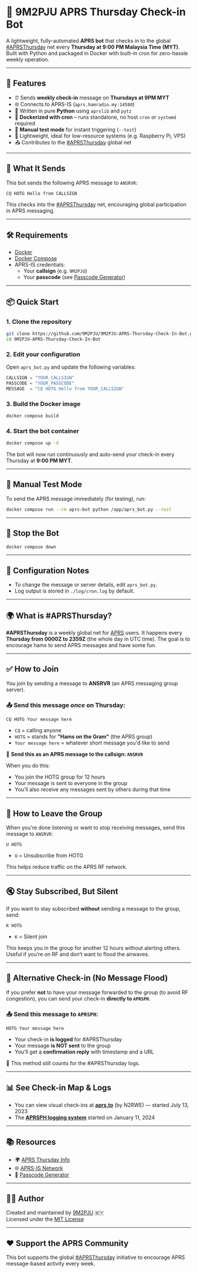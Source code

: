# 📡 9M2PJU APRS Thursday Check-in Bot

A lightweight, fully-automated **APRS bot** that checks in to the global [#APRSThursday](https://aprsph.net/aprsthursday/) net every **Thursday at 9:00 PM Malaysia Time (MYT)**. Built with Python and packaged in Docker with built-in cron for zero-hassle weekly operation.

---

## 🚀 Features

- ⏰ Sends **weekly check-in** message on **Thursdays at 9PM MYT**
- 🌐 Connects to APRS-IS (`aprs.hamradio.my:14580`)
- 🐍 Written in pure **Python** using `aprslib` and `pytz`
- 🐳 **Dockerized with cron** – runs standalone, no host `cron` or `systemd` required
- 🔌 **Manual test mode** for instant triggering (`--test`)
- 🧠 Lightweight, ideal for low-resource systems (e.g. Raspberry Pi, VPS)
- 📤 Contributes to the [#APRSThursday](https://aprsph.net/aprsthursday/) global net

---

## 📨 What It Sends

This bot sends the following APRS message to `ANSRVR`:

```
CQ HOTG Hello from CALLSIGN
```

This checks into the [#APRSThursday](https://aprsph.net/aprsthursday/) net, encouraging global participation in APRS messaging.

---

## 🛠 Requirements

- [Docker](https://docs.docker.com/get-docker/)
- [Docker Compose](https://docs.docker.com/compose/)
- APRS-IS credentials:
  - Your **callsign** (e.g. `9M2PJU`)
  - Your **passcode** (see [Passcode Generator](https://pass.hamradio.my/))

---

## 📦 Quick Start

### 1. Clone the repository

```bash
git clone https://github.com/9M2PJU/9M2PJU-APRS-Thursday-Check-In-Bot.git
cd 9M2PJU-APRS-Thursday-Check-In-Bot
```

### 2. Edit your configuration

Open `aprs_bot.py` and update the following variables:

```python
CALLSIGN = "YOUR_CALLSIGN"
PASSCODE = "YOUR_PASSCODE"
MESSAGE  = "CQ HOTG Hello from YOUR_CALLSIGN"
```

### 3. Build the Docker image

```bash
docker compose build
```

### 4. Start the bot container

```bash
docker compose up -d
```

The bot will now run continuously and auto-send your check-in every Thursday at **9:00 PM MYT**.

---

## 🧪 Manual Test Mode

To send the APRS message immediately (for testing), run:

```bash
docker compose run --rm aprs-bot python /app/aprs_bot.py --test
```

---

## 🛑 Stop the Bot

```bash
docker compose down
```

---

## 🔧 Configuration Notes

- To change the message or server details, edit `aprs_bot.py`.
- Log output is stored in `./log/cron.log` by default.

---

## 🌍 What is #APRSThursday?

**#APRSThursday** is a weekly global net for [APRS](https://en.wikipedia.org/wiki/Automatic_Packet_Reporting_System) users. It happens every **Thursday from 0000Z to 2359Z** (the whole day in UTC time). The goal is to encourage hams to send APRS messages and have some fun.

---

## ✅ How to Join

You join by sending a message to **ANSRVR** (an APRS messaging group server).

### 📤 Send this message *once* on Thursday:
```
CQ HOTG Your message here
```

- `CQ` = calling anyone  
- `HOTG` = stands for **"Hams on the Gram"** (the APRS group)  
- `Your message here` = whatever short message you'd like to send  

📍 **Send this as an APRS message to the callsign: `ANSRVR`**

When you do this:
- You join the HOTG group for 12 hours
- Your message is sent to everyone in the group
- You’ll also receive any messages sent by others during that time

---

## 🚪 How to Leave the Group

When you're done listening or want to stop receiving messages, send this message to `ANSRVR`:

```
U HOTG
```

- `U` = Unsubscribe from HOTG

This helps reduce traffic on the APRS RF network.

---

## 🔇 Stay Subscribed, But Silent

If you want to stay subscribed **without** sending a message to the group, send:

```
K HOTG
```

- `K` = Silent join

This keeps you in the group for another 12 hours without alerting others.  
Useful if you’re on RF and don’t want to flood the airwaves.

---

## 🧭 Alternative Check-in (No Message Flood)

If you prefer **not** to have your message forwarded to the group (to avoid RF congestion), you can send your check-in **directly to `APRSPH`**.

### 📤 Send this message to `APRSPH`:
```
HOTG Your message here
```

- Your check-in **is logged** for #APRSThursday
- Your message **is NOT sent** to the group
- You'll get a **confirmation reply** with timestamp and a URL

📝 This method still counts for the #APRSThursday logs.

---

## 📊 See Check-in Map & Logs

- You can view visual check-ins at **[aprs.to](https://aprs.to)** (by N2RWE) — started July 13, 2023
- The **[APRSPH logging system](https://aprsph.net/aprsthursday/)** started on January 11, 2024

---

## 📚 Resources

- 🌍 [APRS Thursday Info](https://aprsph.net/aprsthursday/)
- 🌐 [APRS-IS Network](http://www.aprs-is.net/)
- 🔑 [Passcode Generator](https://pass.hamradio.my/)

---

## 🧑‍💻 Author

Created and maintained by [9M2PJU](https://github.com/9M2PJU) 🇲🇾  
Licensed under the [MIT License](https://opensource.org/licenses/MIT)

---

## ❤️ Support the APRS Community

This bot supports the global [#APRSThursday](https://aprsph.net/aprsthursday/) initiative to encourage APRS message-based activity every week.
